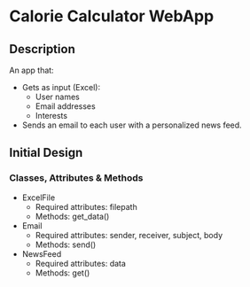 # Calorie Calculator WebApp

## Description

An app that:

* Gets as input (Excel):
  * User names
  * Email addresses
  * Interests
* Sends an email to each user with a personalized news feed.

## Initial Design

### Classes, Attributes & Methods

* ExcelFile
  * Required attributes: filepath
  * Methods: get_data()
* Email
  * Required attributes: sender, receiver, subject, body
  * Methods: send()
* NewsFeed
  * Required attributes: data
  * Methods: get()